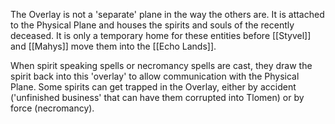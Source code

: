 The Overlay is not a 'separate' plane in the way the others are. It is attached to the Physical Plane and houses the spirits and souls of the recently deceased. It is only a temporary home for these entities before [[Styvel]] and [[Mahys]] move them into the [[Echo Lands]]. 

When spirit speaking spells or necromancy spells are cast, they draw the spirit back into this 'overlay' to allow communication with the Physical Plane. Some spirits can get trapped in the Overlay, either by accident ('unfinished business' that can have them corrupted into Tlomen) or by force (necromancy). 

